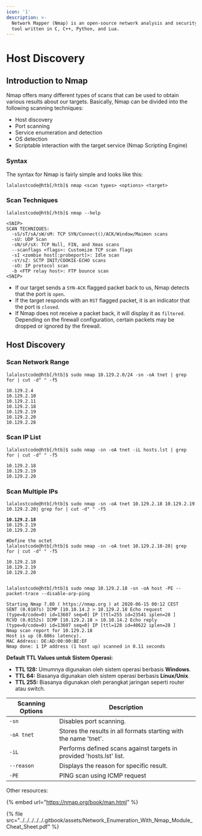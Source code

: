 ```yaml
---
icon: '1'
description: >-
  Network Mapper (Nmap) is an open-source network analysis and security auditing
  tool written in C, C++, Python, and Lua.
---
```


# Host Discovery

## Introduction to Nmap

Nmap offers many different types of scans that can be used to obtain various results about our targets. Basically, Nmap can be divided into the following scanning techniques:

* Host discovery
* Port scanning
* Service enumeration and detection
* OS detection
* Scriptable interaction with the target service (Nmap Scripting Engine)

### Syntax

The syntax for Nmap is fairly simple and looks like this:

```shell-session
lalalostcode@htb[/htb]$ nmap <scan types> <options> <target>
```

### Scan Techniques

```shell-session
lalalostcode@htb[/htb]$ nmap --help

<SNIP>
SCAN TECHNIQUES:
  -sS/sT/sA/sW/sM: TCP SYN/Connect()/ACK/Window/Maimon scans
  -sU: UDP Scan
  -sN/sF/sX: TCP Null, FIN, and Xmas scans
  --scanflags <flags>: Customize TCP scan flags
  -sI <zombie host[:probeport]>: Idle scan
  -sY/sZ: SCTP INIT/COOKIE-ECHO scans
  -sO: IP protocol scan
  -b <FTP relay host>: FTP bounce scan
<SNIP>
```

* If our target sends a `SYN-ACK` flagged packet back to us, Nmap detects that the port is `open`.
* If the target responds with an `RST` flagged packet, it is an indicator that the port is `closed`.
* If Nmap does not receive a packet back, it will display it as `filtered`. Depending on the firewall configuration, certain packets may be dropped or ignored by the firewall.

## Host Discovery

### Scan Network Range

```shell-session
lalalostcode@htb[/htb]$ sudo nmap 10.129.2.0/24 -sn -oA tnet | grep for | cut -d" " -f5

10.129.2.4
10.129.2.10
10.129.2.11
10.129.2.18
10.129.2.19
10.129.2.20
10.129.2.28
```

### Scan IP List

```shell-session
lalalostcode@htb[/htb]$ sudo nmap -sn -oA tnet -iL hosts.lst | grep for | cut -d" " -f5

10.129.2.18
10.129.2.19
10.129.2.20
```

### Scan Multiple IPs

<pre class="language-shell-session"><code class="lang-shell-session">lalalostcode@htb[/htb]$ sudo nmap -sn -oA tnet 10.129.2.18 10.129.2.19 10.129.2.20| grep for | cut -d" " -f5

<strong>10.129.2.18
</strong>10.129.2.19
10.129.2.20

#Define the octet
lalalostcode@htb[/htb]$ sudo nmap -sn -oA tnet 10.129.2.18-20| grep for | cut -d" " -f5

10.129.2.18
10.129.2.19
10.129.2.20

</code></pre>

```shell-session
lalalostcode@htb[/htb]$ sudo nmap 10.129.2.18 -sn -oA host -PE --packet-trace --disable-arp-ping 

Starting Nmap 7.80 ( https://nmap.org ) at 2020-06-15 00:12 CEST
SENT (0.0107s) ICMP [10.10.14.2 > 10.129.2.18 Echo request (type=8/code=0) id=13607 seq=0] IP [ttl=255 id=23541 iplen=28 ]
RCVD (0.0152s) ICMP [10.129.2.18 > 10.10.14.2 Echo reply (type=0/code=0) id=13607 seq=0] IP [ttl=128 id=40622 iplen=28 ]
Nmap scan report for 10.129.2.18
Host is up (0.086s latency).
MAC Address: DE:AD:00:00:BE:EF
Nmap done: 1 IP address (1 host up) scanned in 0.11 seconds
```

**Default TTL Values untuk Sistem Operasi:**

* **TTL 128:** Umumnya digunakan oleh sistem operasi berbasis **Windows**.
* **TTL 64:** Biasanya digunakan oleh sistem operasi berbasis **Linux/Unix**.
* **TTL 255:** Biasanya digunakan oleh perangkat jaringan seperti router atau switch.

| **Scanning Options** | **Description**                                                      |
| -------------------- | -------------------------------------------------------------------- |
| `-sn`                | Disables port scanning.                                              |
| `-oA tnet`           | Stores the results in all formats starting with the name 'tnet'.     |
| `-iL`                | Performs defined scans against targets in provided 'hosts.lst' list. |
| `--reason`           | Displays the reason for specific result.                             |
| `-PE`                | PING scan using ICMP request                                         |



Other resources:

{% embed url="https://nmap.org/book/man.html" %}

{% file src="../../../../../.gitbook/assets/Network_Enumeration_With_Nmap_Module_Cheat_Sheet.pdf" %}



